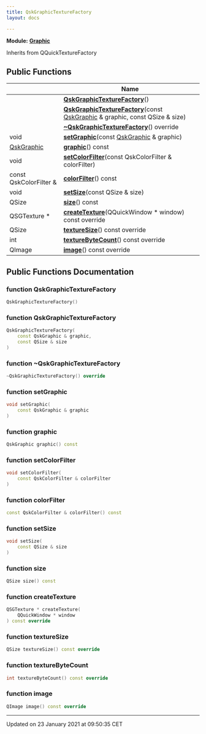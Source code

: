 ```yaml
---
title: QskGraphicTextureFactory
layout: docs

---
```



**Module:** **[Graphic](/docs/modules/group___graphic/)**



Inherits from QQuickTextureFactory

## Public Functions

|                | Name           |
| -------------- | -------------- |
| | **[QskGraphicTextureFactory](/docs/classes/class_qsk_graphic_texture_factory/#function-qskgraphictexturefactory)**() |
| | **[QskGraphicTextureFactory](/docs/classes/class_qsk_graphic_texture_factory/#function-qskgraphictexturefactory)**(const [QskGraphic](/docs/classes/class_qsk_graphic/) & graphic, const QSize & size) |
| | **[~QskGraphicTextureFactory](/docs/classes/class_qsk_graphic_texture_factory/#function-~qskgraphictexturefactory)**() override |
| void | **[setGraphic](/docs/classes/class_qsk_graphic_texture_factory/#function-setgraphic)**(const [QskGraphic](/docs/classes/class_qsk_graphic/) & graphic) |
| [QskGraphic](/docs/classes/class_qsk_graphic/) | **[graphic](/docs/classes/class_qsk_graphic_texture_factory/#function-graphic)**() const |
| void | **[setColorFilter](/docs/classes/class_qsk_graphic_texture_factory/#function-setcolorfilter)**(const QskColorFilter & colorFilter) |
| const QskColorFilter & | **[colorFilter](/docs/classes/class_qsk_graphic_texture_factory/#function-colorfilter)**() const |
| void | **[setSize](/docs/classes/class_qsk_graphic_texture_factory/#function-setsize)**(const QSize & size) |
| QSize | **[size](/docs/classes/class_qsk_graphic_texture_factory/#function-size)**() const |
| QSGTexture * | **[createTexture](/docs/classes/class_qsk_graphic_texture_factory/#function-createtexture)**(QQuickWindow * window) const override |
| QSize | **[textureSize](/docs/classes/class_qsk_graphic_texture_factory/#function-texturesize)**() const override |
| int | **[textureByteCount](/docs/classes/class_qsk_graphic_texture_factory/#function-texturebytecount)**() const override |
| QImage | **[image](/docs/classes/class_qsk_graphic_texture_factory/#function-image)**() const override |

## Public Functions Documentation

### function QskGraphicTextureFactory

```cpp
QskGraphicTextureFactory()
```


### function QskGraphicTextureFactory

```cpp
QskGraphicTextureFactory(
    const QskGraphic & graphic,
    const QSize & size
)
```


### function ~QskGraphicTextureFactory

```cpp
~QskGraphicTextureFactory() override
```


### function setGraphic

```cpp
void setGraphic(
    const QskGraphic & graphic
)
```


### function graphic

```cpp
QskGraphic graphic() const
```


### function setColorFilter

```cpp
void setColorFilter(
    const QskColorFilter & colorFilter
)
```


### function colorFilter

```cpp
const QskColorFilter & colorFilter() const
```


### function setSize

```cpp
void setSize(
    const QSize & size
)
```


### function size

```cpp
QSize size() const
```


### function createTexture

```cpp
QSGTexture * createTexture(
    QQuickWindow * window
) const override
```


### function textureSize

```cpp
QSize textureSize() const override
```


### function textureByteCount

```cpp
int textureByteCount() const override
```


### function image

```cpp
QImage image() const override
```


-------------------------------

Updated on 23 January 2021 at 09:50:35 CET